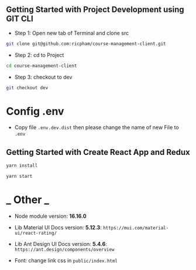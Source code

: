 ## Getting Started with Project Development using GIT CLI

- Step 1: Open new tab of Terminal and clone src

```bash
git clone git@github.com:ricpham/course-management-client.git
```

- Step 2: cd to Project

```bash
cd course-management-client
```

- Step 3: checkout to dev

```bash
git checkout dev
```

# Config .env

- Copy file `.env.dev.dist` then please change the name of new File to `.env`

## Getting Started with Create React App and Redux

```bash
yarn install
```

```bash
yarn start
```

# **_ Other _**

- Node module version: **16.16.0**
- Lib Material UI Docs version: **5.12.3**: `https://mui.com/material-ui/react-rating/`
- Lib Ant Design UI Docs version: **5.4.6**: `https://ant.design/components/overview`

- Font: change link css in `public/index.html`
